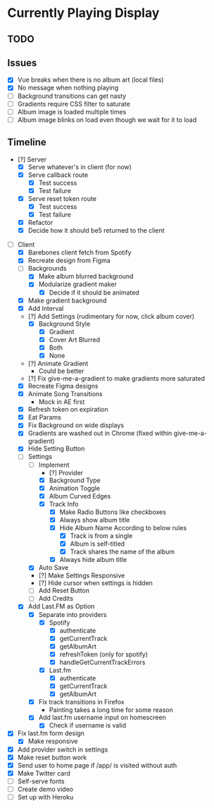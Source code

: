 # Currently Playing Display

## TODO

## Issues

- [X] Vue breaks when there is no album art (local files)
- [X] No message when nothing playing
- [ ] Background transitions can get nasty
- [ ] Gradients require CSS filter to saturate
- [ ] Album image is loaded multiple times
- [ ] Album image blinks on load even though we wait for it to load

## Timeline

- [?] Server
  - [X] Serve whatever's in client (for now)
  - [X] Serve callback route
    - [X] Test success
    - [X] Test failure
  - [X] Serve reset token route
    - [X] Test success
    - [X] Test failure
  - [X] Refactor
  - [X] Decide how it should be5 returned to the client
- [ ] Client
  - [X] Barebones client fetch from Spotify
  - [X] Recreate design from Figma
  - [ ] Backgrounds
    - [X] Make album blurred background
    - [X] Modularize gradient maker
      - [X] Decide if it should be animated
  - [X] Make gradient background
  - [X] Add Interval
  - [?] Add Settings (rudimentary for now, click album cover)
    - [X] Background Style
      - [X] Gradient
      - [X] Cover Art Blurred
      - [X] Both
      - [X] None
  - [?] Animate Gradient
    - Could be better
  - [?] Fix give-me-a-gradient to make gradients more saturated
  - [X] Recreate Figma designs
  - [X] Animate Song Transitions
    - Mock in AE first
  - [X] Refresh token on expiration
  - [X] Eat Params
  - [X] Fix Background on wide displays
  - [X] Gradients are washed out in Chrome (fixed within give-me-a-gradient)
  - [X] Hide Setting Button
  - [ ] Settings
    - [ ] Implement
      - [?] Provider
      - [X] Background Type
      - [X] Animation Toggle
      - [X] Album Curved Edges
      - [X] Track Info
        - [X] Make Radio Buttons like checkboxes
        - [X] Always show album title
        - [X] Hide Album Name According to below rules
          - [X] Track is from a single
          - [X] Album is self-titled
          - [X] Track shares the name of the album
        - [X] Always hide album title
    - [X] Auto Save
    - [?] Make Settings Responsive
    - [?] Hide cursor when settings is hidden
    - [ ] Add Reset Button
    - [ ] Add Credits
  - [X] Add Last.FM as Option
    - [X] Separate into providers
      - [X] Spotify
        - [X] authenticate
        - [X] getCurrentTrack
        - [X] getAlbumArt
        - [X] refreshToken (only for spotify)
        - [X] handleGetCurrentTrackErrors
      - [X] Last.fm
        - [X] authenticate
        - [X] getCurrentTrack
        - [X] getAlbumArt
    - [X] Fix track transitions in Firefox
      - Painting takes a long time for some reason
    - [X] Add last.fm username input on homescreen
      - [X] Check if username is valid

- [X] Fix last.fm form design
  - [X] Make responsive
- [X] Add provider switch in settings
- [X] Make reset button work
- [X] Send user to home page if /app/ is visited without auth
- [X] Make Twitter card
- [ ] Self-serve fonts
- [ ] Create demo video
- [ ] Set up with Heroku
